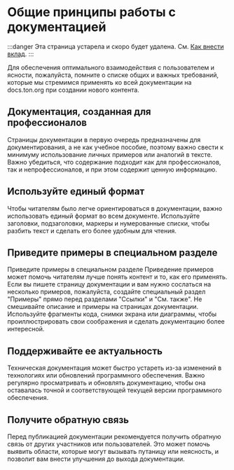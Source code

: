 # Общие принципы работы с документацией

:::danger
Эта страница устарела и скоро будет удалена.
См. [Как внести вклад](/v3/contribute/).
:::

Для обеспечения оптимального взаимодействия с пользователем и ясности, пожалуйста, помните о списке общих и важных требований, которые мы стремимся применять ко всей документации на docs.ton.org при создании нового контента.

## Документация, созданная для профессионалов

Страницы документации в первую очередь предназначены для документирования, а не как учебное пособие, поэтому важно свести к минимуму использование личных примеров или аналогий в тексте. Важно убедиться, что содержание подходит как для профессионалов, так и непрофессионалов, и при этом содержит ценную информацию.

## Используйте единый формат

Чтобы читателям было легче ориентироваться в документации, важно использовать единый формат во всем документе. Используйте заголовки, подзаголовки, маркеры и нумерованные списки, чтобы разбить текст и сделать его более удобным для чтения.

## Приведите примеры в специальном разделе

Приведите примеры в специальном разделе
Приведение примеров может помочь читателям лучше понять контент и то, как его применять. Если вы пишете страницу документации и вам нужно сослаться на несколько примеров, пожалуйста, создайте специальный раздел "Примеры" прямо перед разделами "Ссылки" и "См. также". Не смешивайте описание и примеры на страницах документации. Используйте фрагменты кода, снимки экрана или диаграммы, чтобы проиллюстрировать свои соображения и сделать документацию более интересной.

## Поддерживайте ее актуальность

Техническая документация может быстро устареть из-за изменений в технологиях или обновлений программного обеспечения. Важно регулярно просматривать и обновлять документацию, чтобы она оставалась точной и соответствующей текущей версии программного обеспечения.

## Получите обратную связь

Перед публикацией документации рекомендуется получить обратную связь от других участников или пользователей. Это может помочь выявить области, которые могут вызывать путаницу или неясность, и позволит вам внести улучшения до выхода документации.
